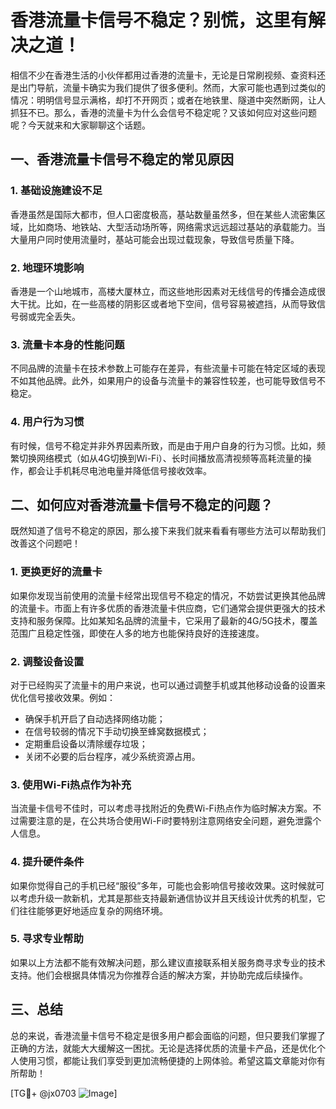 # 香港流量卡信号不稳定？别慌，这里有解决之道！

相信不少在香港生活的小伙伴都用过香港的流量卡，无论是日常刷视频、查资料还是出门导航，流量卡确实为我们提供了很多便利。然而，大家可能也遇到过类似的情况：明明信号显示满格，却打不开网页；或者在地铁里、隧道中突然断网，让人抓狂不已。那么，香港的流量卡为什么会信号不稳定呢？又该如何应对这些问题呢？今天就来和大家聊聊这个话题。

## 一、香港流量卡信号不稳定的常见原因

### 1. 基础设施建设不足
香港虽然是国际大都市，但人口密度极高，基站数量虽然多，但在某些人流密集区域，比如商场、地铁站、大型活动场所等，网络需求远远超过基站的承载能力。当大量用户同时使用流量时，基站可能会出现过载现象，导致信号质量下降。

### 2. 地理环境影响
香港是一个山地城市，高楼大厦林立，而这些地形因素对无线信号的传播会造成很大干扰。比如，在一些高楼的阴影区或者地下空间，信号容易被遮挡，从而导致信号弱或完全丢失。

### 3. 流量卡本身的性能问题
不同品牌的流量卡在技术参数上可能存在差异，有些流量卡可能在特定区域的表现不如其他品牌。此外，如果用户的设备与流量卡的兼容性较差，也可能导致信号不稳定。

### 4. 用户行为习惯
有时候，信号不稳定并非外界因素所致，而是由于用户自身的行为习惯。比如，频繁切换网络模式（如从4G切换到Wi-Fi）、长时间播放高清视频等高耗流量的操作，都会让手机耗尽电池电量并降低信号接收效率。

## 二、如何应对香港流量卡信号不稳定的问题？

既然知道了信号不稳定的原因，那么接下来我们就来看看有哪些方法可以帮助我们改善这个问题吧！

### 1. 更换更好的流量卡
如果你发现当前使用的流量卡经常出现信号不稳定的情况，不妨尝试更换其他品牌的流量卡。市面上有许多优质的香港流量卡供应商，它们通常会提供更强大的技术支持和服务保障。比如某知名品牌的流量卡，它采用了最新的4G/5G技术，覆盖范围广且稳定性强，即使在人多的地方也能保持良好的连接速度。

### 2. 调整设备设置
对于已经购买了流量卡的用户来说，也可以通过调整手机或其他移动设备的设置来优化信号接收效果。例如：
- 确保手机开启了自动选择网络功能；
- 在信号较弱的情况下手动切换至蜂窝数据模式；
- 定期重启设备以清除缓存垃圾；
- 关闭不必要的后台程序，减少系统资源占用。

### 3. 使用Wi-Fi热点作为补充
当流量卡信号不佳时，可以考虑寻找附近的免费Wi-Fi热点作为临时解决方案。不过需要注意的是，在公共场合使用Wi-Fi时要特别注意网络安全问题，避免泄露个人信息。

### 4. 提升硬件条件
如果你觉得自己的手机已经“服役”多年，可能也会影响信号接收效果。这时候就可以考虑升级一款新机，尤其是那些支持最新通信协议并且天线设计优秀的机型，它们往往能够更好地适应复杂的网络环境。

### 5. 寻求专业帮助
如果以上方法都不能有效解决问题，那么建议直接联系相关服务商寻求专业的技术支持。他们会根据具体情况为你推荐合适的解决方案，并协助完成后续操作。

## 三、总结

总的来说，香港流量卡信号不稳定是很多用户都会面临的问题，但只要我们掌握了正确的方法，就能大大缓解这一困扰。无论是选择优质的流量卡产品，还是优化个人使用习惯，都能让我们享受到更加流畅便捷的上网体验。希望这篇文章能对你有所帮助！

[TG💪+ @jx0703 ![Image](https://github.com/user-attachments/assets/dbca1d08-cadb-493c-b0ec-ad6f7a83f270)]